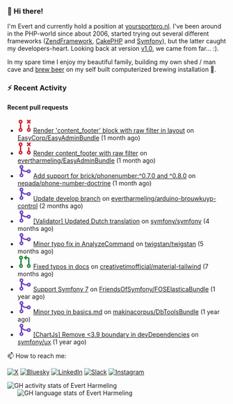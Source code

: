 ### :wave: Hi there!

<span>I'm Evert and currently hold a position at [yoursportpro.nl](https://yoursportpro.nl). I've been around in the PHP-world since about 2006, started trying out several different frameworks ([ZendFramework](https://framework.zend.com/), [CakePHP](https://cakephp.org/) and [Symfony](https://symfony.com/)), but the latter caught my developers-heart. Looking back at version [v1.0](https://symfony.com/blog/symfony-1-0-released), we came from far... :).</span>

<span>In my spare time I enjoy my beautiful family, building my own shed / man cave and [brew beer](https://untappd.com/desaeck) on my self built computerized brewing installation 🍺.</span>

### :zap: Recent Activity

#### Recent pull requests

- ![](./assets/pr-closed.svg) [Render &#39;content_footer&#39; block with raw filter in layout](https://github.com/EasyCorp/EasyAdminBundle/pull/6913) on [EasyCorp/EasyAdminBundle](https://github.com/EasyCorp/EasyAdminBundle) (1 month ago)
- ![](./assets/pr-closed.svg) [Render content_footer with raw filter](https://github.com/evertharmeling/EasyAdminBundle/pull/1) on [evertharmeling/EasyAdminBundle](https://github.com/evertharmeling/EasyAdminBundle) (1 month ago)
- ![](./assets/pr-merged.svg) [Add support for brick/phonenumber:^0.7.0 and ^0.8.0](https://github.com/nepada/phone-number-doctrine/pull/135) on [nepada/phone-number-doctrine](https://github.com/nepada/phone-number-doctrine) (1 month ago)
- ![](./assets/pr-merged.svg) [Update develop branch](https://github.com/evertharmeling/arduino-brouwkuyp-control/pull/3) on [evertharmeling/arduino-brouwkuyp-control](https://github.com/evertharmeling/arduino-brouwkuyp-control) (2 months ago)
- ![](./assets/pr-merged.svg) [[Validator] Updated Dutch translation](https://github.com/symfony/symfony/pull/59518) on [symfony/symfony](https://github.com/symfony/symfony) (4 months ago)
- ![](./assets/pr-merged.svg) [Minor typo fix in AnalyzeCommand](https://github.com/twigstan/twigstan/pull/179) on [twigstan/twigstan](https://github.com/twigstan/twigstan) (5 months ago)
- ![](./assets/pr-open.svg) [Fixed typos in docs](https://github.com/creativetimofficial/material-tailwind/pull/834) on [creativetimofficial/material-tailwind](https://github.com/creativetimofficial/material-tailwind) (7 months ago)
- ![](./assets/pr-merged.svg) [Support Symfony 7](https://github.com/FriendsOfSymfony/FOSElasticaBundle/pull/1938) on [FriendsOfSymfony/FOSElasticaBundle](https://github.com/FriendsOfSymfony/FOSElasticaBundle) (1 year ago)
- ![](./assets/pr-merged.svg) [Minor typo in basics.md](https://github.com/makinacorpus/DbToolsBundle/pull/118) on [makinacorpus/DbToolsBundle](https://github.com/makinacorpus/DbToolsBundle) (1 year ago)
- ![](./assets/pr-merged.svg) [[ChartJs] Remove &lt;3.9 boundary in devDependencies](https://github.com/symfony/ux/pull/1533) on [symfony/ux](https://github.com/symfony/ux) (1 year ago)



📫 How to reach me:

[![X](https://img.shields.io/badge/X-%23000000.svg?logo=X&logoColor=white)](https://x.com/evertjes)
[![Bluesky](https://img.shields.io/badge/Bluesky-0285FF?logo=bluesky&logoColor=fff)](https://bsky.app/profile/evertjes.bsky.social) 
[![LinkedIn](https://img.shields.io/badge/Linkedin-%230077B5.svg?logo=linkedin&logoColor=white)](https://www.linkedin.com/in/evertharmeling)
[![Slack](https://img.shields.io/badge/Slack-4A154B?logo=slack&logoColor=fff)](https://symfony-devs.slack.com/team/UBKBK0R1R)
[![Instagram](https://img.shields.io/badge/Instagram-%23E4405F.svg?logo=Instagram&logoColor=white)](https://www.instagram.com/evertjes/)

<span style="margin-top: 6px;">
  <a style="all: unset;" href="https://github.com/anuraghazra/github-readme-stats">
    <img align="top" src="https://github-readme-stats.vercel.app/api?username=evertharmeling&show_icons=true&include_all_commits=true&theme=transparent&title_color=adbbc9&text_color=adbbc9&icon_color=619adc" alt="GH activity stats of Evert Harmeling" />
  </a>
</span>

<span style="position: relative; left: 23px;">
  <a style="all: unset;" href="https://github.com/anuraghazra/github-readme-stats">
    <img align="top" src="https://github-readme-stats.vercel.app/api/top-langs/?username=evertharmeling&theme=transparent&layout=compact&title_color=adbbc9&text_color=adbbc9&icon_color=619adc"  alt="GH language stats of Evert Harmeling"/>
  </a>
</span>
